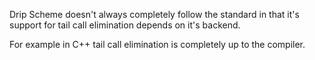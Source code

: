 Drip Scheme doesn't always completely follow the standard in that it's support for tail call elimination depends on it's backend.

For example in C++ tail call elimination is completely up to the compiler.
